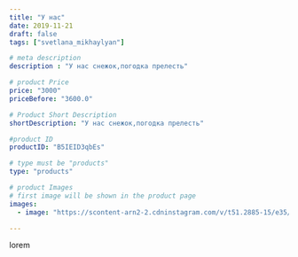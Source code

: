 ```yaml
---
title: "У нас"
date: 2019-11-21
draft: false
tags: ["svetlana_mikhaylyan"]

# meta description
description : "У нас снежок,погодка прелесть"

# product Price
price: "3000"
priceBefore: "3600.0"

# Product Short Description
shortDescription: "У нас снежок,погодка прелесть"

#product ID
productID: "B5IEID3qbEs"

# type must be "products"
type: "products"

# product Images
# first image will be shown in the product page
images:
  - image: "https://scontent-arn2-2.cdninstagram.com/v/t51.2885-15/e35/73314413_1508696575951236_5449745879582500314_n.jpg?tp=1&_nc_ht=scontent-arn2-2.cdninstagram.com&_nc_cat=100&_nc_ohc=eLtr66W1zskAX8yVg-A&ccb=7-4&oh=d1a44407cb8b45499f037d21f4d4c9ac&oe=6084FCC7&_nc_sid=86f79a&ig_cache_key=MjE4MjAxMjE2NTU1Nzk1NjkwOA%3D%3D.2-ccb7-4"

---
```

lorem
